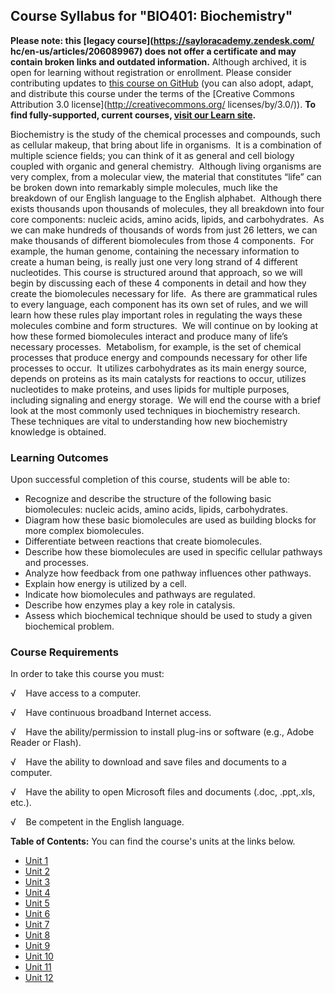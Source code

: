 Course Syllabus for "BIO401: Biochemistry"
------------------------------------------

**Please note: this [legacy course](https://sayloracademy.zendesk.com/
hc/en-us/articles/206089967) does not offer a certificate and may contain 
broken links and outdated information.** Although archived, it is open 
for learning without registration or enrollment. Please consider contributing 
updates to [this course on GitHub](https://github.com/saylordotorg/course_bio401) 
(you can also adopt, adapt, and distribute this course under the terms of 
the [Creative Commons Attribution 3.0 license](http://creativecommons.org/
licenses/by/3.0/)). **To find fully-supported, current courses, [visit our 
Learn site](https://learn.saylor.org).**

Biochemistry is the study of the chemical processes and compounds, such
as cellular makeup, that bring about life in organisms.  It is a
combination of multiple science fields; you can think of it as general
and cell biology coupled with organic and general chemistry.  Although
living organisms are very complex, from a molecular view, the material
that constitutes “life” can be broken down into remarkably simple
molecules, much like the breakdown of our English language to the
English alphabet.  Although there exists thousands upon thousands of
molecules, they all breakdown into four core components: nucleic acids,
amino acids, lipids, and carbohydrates.  As we can make hundreds of
thousands of words from just 26 letters, we can make thousands of
different biomolecules from those 4 components.  For example, the human
genome, containing the necessary information to create a human being, is
really just one very long strand of 4 different nucleotides. This course
is structured around that approach, so we will begin by discussing each
of these 4 components in detail and how they create the biomolecules
necessary for life.  As there are grammatical rules to every language,
each component has its own set of rules, and we will learn how these
rules play important roles in regulating the ways these molecules
combine and form structures.  We will continue on by looking at how
these formed biomolecules interact and produce many of life’s necessary
processes.  Metabolism, for example, is the set of chemical processes
that produce energy and compounds necessary for other life processes to
occur.  It utilizes carbohydrates as its main energy source, depends on
proteins as its main catalysts for reactions to occur, utilizes
nucleotides to make proteins, and uses lipids for multiple purposes,
including signaling and energy storage.  We will end the course with a
brief look at the most commonly used techniques in biochemistry
research.  These techniques are vital to understanding how new
biochemistry knowledge is obtained.

### Learning Outcomes

Upon successful completion of this course, students will be able to:

-   Recognize and describe the structure of the following basic
    biomolecules: nucleic acids, amino acids, lipids, carbohydrates.
-   Diagram how these basic biomolecules are used as building blocks for
    more complex biomolecules.
-   Differentiate between reactions that create biomolecules.
-   Describe how these biomolecules are used in specific cellular
    pathways and processes.
-   Analyze how feedback from one pathway influences other pathways.
-   Explain how energy is utilized by a cell.
-   Indicate how biomolecules and pathways are regulated.
-   Describe how enzymes play a key role in catalysis.
-   Assess which biochemical technique should be used to study a given
    biochemical problem.

### Course Requirements

In order to take this course you must:

√    Have access to a computer.

√    Have continuous broadband Internet access.

√    Have the ability/permission to install plug-ins or software (e.g.,
Adobe Reader or Flash).

√    Have the ability to download and save files and documents to a
computer.

√    Have the ability to open Microsoft files and documents (.doc,
.ppt,.xls, etc.).

√    Be competent in the English language.

**Table of Contents:** You can find the course's units at the links below.

- [Unit 1](https://legacy.saylor.org/bio401/Unit01/)
- [Unit 2](https://legacy.saylor.org/bio401/Unit02/)
- [Unit 3](https://legacy.saylor.org/bio401/Unit03/)
- [Unit 4](https://legacy.saylor.org/bio401/Unit04/)
- [Unit 5](https://legacy.saylor.org/bio401/Unit05/)
- [Unit 6](https://legacy.saylor.org/bio401/Unit06/)
- [Unit 7](https://legacy.saylor.org/bio401/Unit07/)
- [Unit 8](https://legacy.saylor.org/bio401/Unit08/)
- [Unit 9](https://legacy.saylor.org/bio401/Unit09/)
- [Unit 10](https://legacy.saylor.org/bio401/Unit10/)
- [Unit 11](https://legacy.saylor.org/bio401/Unit11/)
- [Unit 12](https://legacy.saylor.org/bio401/Unit12/)
